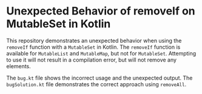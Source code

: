 # Unexpected Behavior of removeIf on MutableSet in Kotlin

This repository demonstrates an unexpected behavior when using the `removeIf` function with a `MutableSet` in Kotlin.  The `removeIf` function is available for `MutableList` and `MutableMap`, but not for `MutableSet`. Attempting to use it will not result in a compilation error, but will not remove any elements.

The `bug.kt` file shows the incorrect usage and the unexpected output. The `bugSolution.kt` file demonstrates the correct approach using `removeAll`.